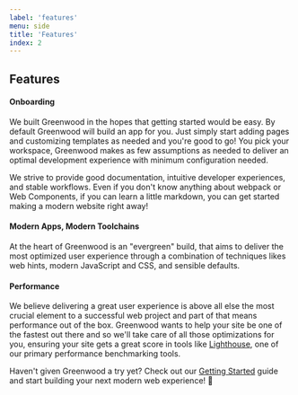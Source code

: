 ```yaml
---
label: 'features'
menu: side
title: 'Features'
index: 2
---
```


## Features

#### Onboarding
We built Greenwood in the hopes that getting started would be easy.  By default Greenwood will build an app for you.  Just simply start adding pages and customizing templates as needed and you're good to go!  You pick your workspace, Greenwood makes as few assumptions as needed to deliver an optimal development experience with minimum configuration needed.

We strive to provide good documentation, intuitive developer experiences, and stable workflows.  Even if you don't know anything about webpack or Web Components, if you can learn a little markdown, you can get started making a modern website right away!


#### Modern Apps, Modern Toolchains
At the heart of Greenwood is an "evergreen" build, that aims to deliver the most optimized user experience through a combination of techniques likes web hints, modern JavaScript and CSS, and sensible defaults.


#### Performance
We believe delivering a great user experience is above all else the most crucial element to a successful web project and part of that means performance out of the box.  Greenwood wants to help your site be one of the fastest out there and so we'll take care of all those optimizations for you, ensuring your site gets a great score in tools like [Lighthouse](https://developers.google.com/web/tools/lighthouse/), one of our primary performance benchmarking tools.


Haven't given Greenwood a try yet?  Check out our [Getting Started](/getting-started) guide and start building your next modern web experience!  💯